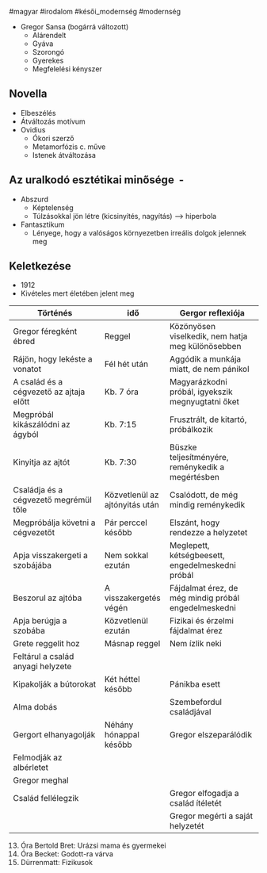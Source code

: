 #magyar #irodalom #késői_modernség #modernség 

- Gregor Sansa (bogárrá változott) 
    - Alárendelt 
    - Gyáva 
    - Szorongó 
    - Gyerekes 
    - Megfelelési kényszer 

## Novella 
- Elbeszélés 
- Átváltozás motívum 
- Ovidius 
    - Ókori szerző 
    - Metamorfózis c. műve 
    - Istenek átváltozása 
## Az uralkodó esztétikai minősége     -
- Abszurd 
	-  Képtelenség 
    - Túlzásokkal jön létre (kicsinyítés, nagyítás) --> hiperbola
- Fantasztikum 
	- Lényege, hogy a valóságos környezetben irreális dolgok jelennek meg 
## Keletkezése 
- 1912 
- Kivételes mert életében jelent meg 

| Történés                                | idő                            | Gergor reflexiója                                    |
| --------------------------------------- | ------------------------------ | ---------------------------------------------------- |
| Gregor féregként ébred                  | Reggel                         | Közönyösen viselkedik, nem hatja meg különösebben    |
| Rájön, hogy lekéste a vonatot           | Fél hét után                   | Aggódik a munkája miatt, de nem pánikol              |
| A család és a cégvezető az ajtaja előtt | Kb. 7 óra                      | Magyarázkodni próbál, igyekszik megnyugtatni őket    |
| Megpróbál kikászálódni az ágyból        | Kb. 7:15                       | Frusztrált, de kitartó, próbálkozik                  |
| Kinyitja az ajtót                       | Kb. 7:30                       | Büszke teljesítményére, reménykedik a megértésben    |
| Családja és a cégvezető megrémül tőle   | Közvetlenül az ajtónyitás után | Csalódott, de még mindig reménykedik                 |
| Megpróbálja követni a cégvezetőt        | Pár perccel később             | Elszánt, hogy rendezze a helyzetet                   |
| Apja visszakergeti a szobájába          | Nem sokkal ezután              | Meglepett, kétségbeesett, engedelmeskedni próbál     |
| Beszorul az ajtóba                      | A visszakergetés végén         | Fájdalmat érez, de még mindig próbál engedelmeskedni |
| Apja berúgja a szobába                  | Közvetlenül ezután             | Fizikai és érzelmi fájdalmat érez                    |
| Grete reggelit hoz                      | Másnap reggel                  | Nem ízlik neki                                       |
| Feltárul a család anyagi helyzete       |                                |                                                      |
| Kipakolják a bútorokat                  | Két héttel később              | Pánikba esett                                        |
| Alma dobás                              |                                | Szembefordul családjával                             |
| Gergort elhanyagolják                   | Néhány hónappal később         | Gregor elszeparálódik                                |
| Felmodják az albérletet                 |                                |                                                      |
| Gregor meghal                           |                                |                                                      |
| Család fellélegzik                      |                                | Gregor elfogadja a család ítéletét                   |
|                                         |                                | Gregor megérti a saját helyzetét                     |

13. Óra Bertold Bret: Urázsi mama és gyermekei 
14. Óra Becket: Godott-ra várva 
15. Dürrenmatt: Fizikusok